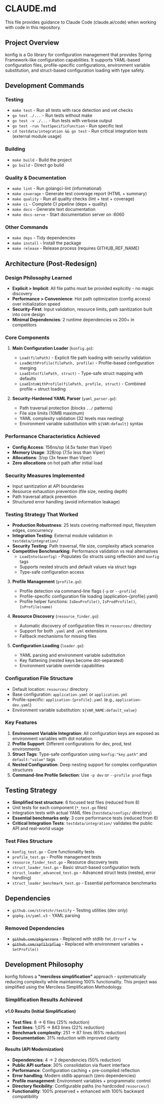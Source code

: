 # CLAUDE.md

This file provides guidance to Claude Code (claude.ai/code) when working with code in this repository.

## Project Overview

konfig is a Go library for configuration management that provides Spring Framework-like configuration capabilities. It
supports YAML-based configuration files, profile-specific configurations, environment variable substitution, and
struct-based configuration loading with type safety.

## Development Commands

### Testing

- `make test` - Run all tests with race detection and vet checks
- `go test ./...` - Run tests without make
- `go test -v ./...` - Run tests with verbose output
- `go test -run TestSpecificFunction` - Run specific test
- `cd testdata/integration && go test` - Run critical integration tests (external module usage)

### Building

- `make build` - Build the project
- `go build` - Direct go build

### Quality & Documentation

- `make lint` - Run golangci-lint (informational)
- `make coverage` - Generate test coverage report (HTML + summary)
- `make quality` - Run all quality checks (lint + test + coverage)
- `make ci` - Complete CI pipeline (deps + quality)
- `make docs` - Generate text documentation
- `make docs-serve` - Start documentation server on :6060

### Other Commands

- `make deps` - Tidy dependencies
- `make install` - Install the package
- `make release` - Release process (requires GITHUB_REF_NAME)

## Architecture (Post-Redesign)

### Design Philosophy Learned
- **Explicit > Implicit**: All file paths must be provided explicitly - no magic discovery
- **Performance > Convenience**: Hot path optimization (config access) over initialization speed  
- **Security-First**: Input validation, resource limits, path sanitization built into core design
- **Minimal Dependencies**: 2 runtime dependencies vs 200+ in competitors

### Core Components

1. **Main Configuration Loader** (`konfig.go`):
    - `Load(filePath)` - Explicit file path loading with security validation
    - `LoadWithProfile(filePath, profile)` - Profile-based configuration merging
    - `LoadInto(filePath, struct)` - Type-safe struct mapping with defaults
    - `LoadIntoWithProfile(filePath, profile, struct)` - Combined profile + struct loading

2. **Security-Hardened YAML Parser** (`yaml_parser.go`):
    - Path traversal protection (blocks `../` patterns)
    - File size limits (10MB maximum)
    - YAML complexity validation (32 levels max nesting)
    - Environment variable substitution with `${VAR:default}` syntax

### Performance Characteristics Achieved
- **Config Access**: 156ns/op (4.5x faster than Viper)
- **Memory Usage**: 32B/op (7.5x less than Viper)
- **Allocations**: 3/op (3x fewer than Viper)
- **Zero allocations** on hot path after initial load

### Security Measures Implemented
- Input sanitization at API boundaries
- Resource exhaustion prevention (file size, nesting depth)
- Path traversal attack prevention  
- Structured error handling (avoid information leakage)

### Testing Strategy That Worked
- **Production Robustness**: 25 tests covering malformed input, filesystem edges, concurrency
- **Integration Testing**: External module validation in `testdata/integration/`
- **Security Testing**: Path traversal, file size, complexity attack scenarios
- **Competitive Benchmarking**: Performance validation vs real alternatives
    - `LoadInto(&config)` - Populates Go structs using reflection and `konfig` tags
    - Supports nested structs and default values via struct tags
    - Type-safe configuration access

3. **Profile Management** (`profile.go`):
    - Profile detection via command-line flags (`-p` or `--profile`)
    - Profile-specific configuration file loading (application-{profile}.yaml)
    - Profile helper functions: `IsDevProfile()`, `IsProdProfile()`, `IsProfile(name)`

4. **Resource Discovery** (`resource_finder.go`):
    - Automatic discovery of configuration files in `resources/` directory
    - Support for both `.yaml` and `.yml` extensions
    - Fallback mechanisms for missing files

5. **Configuration Loading** (`loader.go`):
    - YAML parsing and environment variable substitution
    - Key flattening (nested keys become dot-separated)
    - Environment variable override capabilities

### Configuration File Structure

- Default location: `resources/` directory
- Base configuration: `application.yaml` or `application.yml`
- Profile-specific: `application-{profile}.yaml` (e.g., `application-dev.yaml`)
- Environment variable substitution: `${VAR_NAME:default_value}`

### Key Features

1. **Environment Variable Integration**: All configuration keys are exposed as environment variables with dot notation
2. **Profile Support**: Different configurations for dev, prod, test environments
3. **Struct Tags**: Type-safe configuration using `konfig:"key.path"` and `default:"value"` tags
4. **Nested Configuration**: Deep nesting support for complex configuration structures
5. **Command-line Profile Selection**: Use `-p dev` or `--profile prod` flags

## Testing Strategy

- **Simplified test structure**: 6 focused test files (reduced from 8)
- Unit tests for each component (`*_test.go` files)
- Integration tests with actual YAML files (`testdata/configs/` directory)
- **Essential benchmarks only**: 3 core performance tests (reduced from 6)
- **Critical Integration Tests**: `testdata/integration/` validates the public API and real-world usage

### Test Files Structure

- `konfig_test.go` - Core functionality tests
- `profile_test.go` - Profile management tests
- `resource_finder_test.go` - Resource discovery tests
- `struct_loader_test.go` - Basic struct-based configuration tests
- `struct_loader_advanced_test.go` - Advanced struct tests (nested, error handling)
- `struct_loader_benchmark_test.go` - Essential performance benchmarks

## Dependencies

- `github.com/stretchr/testify` - Testing utilities (dev only)
- `gopkg.in/yaml.v3` - YAML parsing

### Removed Dependencies
- ~~`github.com/pkg/errors`~~ - Replaced with stdlib `fmt.Errorf` + `%w`
- ~~`github.com/spf13/pflag`~~ - Replaced with environment variables + `SetProfile()`

## Development Philosophy

konfig follows a **"merciless simplification"** approach - systematically reducing complexity while maintaining 100%
functionality. This project was simplified using
the Merciless Simplification Methodology.

### Simplification Results Achieved

#### v1.0 Results (Initial Simplification)
- **Test files**: 8 → 6 files (25% reduction)
- **Test lines**: 1,075 → 843 lines (22% reduction)
- **Benchmark complexity**: 251 → 87 lines (65% reduction)
- **Documentation**: 31% reduction with improved clarity

#### Results (API Modernization)
- **Dependencies**: 4 → 2 dependencies (50% reduction)
- **Public API surface**: 30% consolidation via fluent interface
- **Performance**: Configuration caching + pre-compiled reflection
- **Error handling**: Modern stdlib approach (zero dependencies)
- **Profile management**: Environment variables + programmatic control
- **Directory flexibility**: Configurable paths (no hardcoded `resources/`)
- **Functionality**: 100% preserved + enhanced with 100% backward compatibility